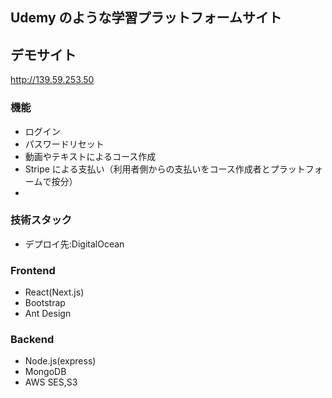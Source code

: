 ## Udemy のような学習プラットフォームサイト

## デモサイト

http://139.59.253.50

### 機能

- ログイン
- パスワードリセット
- 動画やテキストによるコース作成
- Stripe による支払い（利用者側からの支払いをコース作成者とプラットフォームで按分）
-

### 技術スタック

- デプロイ先:DigitalOcean

### Frontend

- React(Next.js)
- Bootstrap
- Ant Design

### Backend

- Node.js(express)
- MongoDB
- AWS SES,S3
